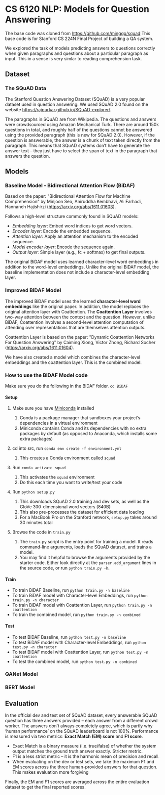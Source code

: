 # CS 6120 NLP: Models for Question Answering

The base code was cloned from https://github.com/minggg/squad
This base code is for Stanford CS 224N Final Project of building a QA system.

We explored the task of models predicting answers to questions correctly
when given paragraphs and questions about a particular paragraph as input. 
This in a sense is very simlar to reading comprehension task.

## Dataset

### The SQuAD Data
The Stanford Question Answering Dataset (SQuAD) is a very popular dataset used in question answering.
We used SQuAD 2.0 found on the website https://rajpurkar.github.io/SQuAD-explorer/.

The paragraphs in SQuAD are from Wikipedia.
The questions and answers were crowdsourced using Amazon Mechanical Turk. There are around
150k questions in total, and roughly half of the questions cannot be answered using the provided
paragraph (this is new for SQuAD 2.0). However, if the question is answerable, the answer is a
chunk of text taken directly from the paragraph. This means that SQuAD systems don’t have to
generate the answer text – they just have to select the span of text in the paragraph that answers
the question.

## Models

### Baseline Model - Bidirectional Attention Flow (BiDAF)

Based on the paper:
"Bidirectional Attention Flow for Machine Comprehension"
by Minjoon Seo, Aniruddha Kembhavi, Ali Farhadi, Hannaneh Hajishirzi
(https://arxiv.org/abs/1611.01603).

Follows a high-level structure commonly found in SQuAD models:
- _Embedding layer_: Embed word indices to get word vectors.
- _Encoder layer_: Encode the embedded sequence.
- _Attention layer_: Apply an attention mechanism to the encoded sequence.
- _Model encoder layer_: Encode the sequence again.
- _Output layer_: Simple layer (e.g., fc + softmax) to get final outputs.

The original BiDAF model uses learned character-level word embeddings in addition to the word-level embeddings.
Unlike the original BiDAF model, the baseline implementation does not include a character-level embedding
layer.

### Improved BiDAF Model

The improved BiDAF model uses the learned **character-level word embeddings** like the original paper.
In addition, the model replaces the original attention layer with Coattention.
The **Coattention Layer** involves two-way attention between the context and the question.
However, unlike BiDAF, Coattention involves a second-level attention computation of attending
over representations that are themselves attention outputs.

Coattention Layer is based on the paper:
"Dynamic Coattention Networks For Question Answering"
by Caiming Xiong, Victor Zhong, Richard Socher
(https://arxiv.org/abs/1611.01604).

We have also created a model which combines the character-level embeddings and the coattention layer.
This is the combined model.

### How to use the BiDAF Model code

Make sure you do the following in the BiDAF folder.
`cd BiDAF`

#### Setup

1. Make sure you have [Miniconda](https://conda.io/docs/user-guide/install/index.html#regular-installation) installed
    1. Conda is a package manager that sandboxes your project’s dependencies in a virtual environment
    2. Miniconda contains Conda and its dependencies with no extra packages by default (as opposed to Anaconda, which installs some extra packages)

2. cd into src, run `conda env create -f environment.yml`
    1. This creates a Conda environment called `squad`

3. Run `conda activate squad`
    1. This activates the `squad` environment
    2. Do this each time you want to write/test your code
  
4. Run `python setup.py`
    1. This downloads SQuAD 2.0 training and dev sets, as well as the GloVe 300-dimensional word vectors (840B)
    2. This also pre-processes the dataset for efficient data loading
    3. For a MacBook Pro on the Stanford network, `setup.py` takes around 30 minutes total  

5. Browse the code in `train.py`
    1. The `train.py` script is the entry point for training a model. It reads command-line arguments, loads the SQuAD dataset, and trains a model.
    2. You may find it helpful to browse the arguments provided by the starter code. Either look directly at the `parser.add_argument` lines in the source code, or run `python train.py -h`.

#### Train

- To train BiDAF Baseline, run `python train.py -n baseline`
- To train BiDAF model with Character-level Embeddings, run `python train.py -n character`
- To train BiDAF model with Coattention Layer, run `python train.py -n coattention`
- To train the combined model, run `python train.py -n combined`

#### Test

- To test BiDAF Baseline, run `python test.py -n baseline`
- To test BiDAF model with Character-level Embeddings, run `python test.py -n character`
- To test BiDAF model with Coattention Layer, run `python test.py -n coattention`
- To test the combined model, run `python test.py -n combined`

### QANet Model

### BERT Model

## Evaluation

In the official dev and test set of SQuAD dataset, every answerable SQuAD question has three answers
provided – each answer from a different crowd worker. The answers don’t always completely agree,
which is partly why ‘human performance’ on the SQuAD leaderboard is not 100%. Performance
is measured via two metrics: **Exact Match (EM) score** and **F1 score**.

- Exact Match is a binary measure (i.e. true/false) of whether the system output matches
the ground truth answer exactly. Stricter metric.
- F1 is a less strict metric – it is the harmonic mean of precision and recall.
- When evaluating on the dev or test sets, we take the maximum F1 and EM scores across
the three human-provided answers for that question. This makes evaluation more forgiving

Finally, the EM and F1 scores are averaged across the entire evaluation dataset to get the final
reported scores.
